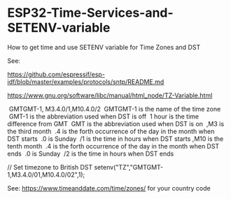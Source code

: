 # ESP32-Time-Services-and-SETENV-variable
How to get time and use SETENV variable for Time Zones and DST

See:

https://github.com/espressif/esp-idf/blob/master/examples/protocols/sntp/README.md

https://www.gnu.org/software/libc/manual/html_node/TZ-Variable.html

 GMTGMT-1, M3.4.0/1,M10.4.0/2
 GMTGMT-1 is the name of the time zone
 GMT-1 is the abbreviation used when DST is off
 1 hour is the time difference from GMT
 GMT is the abbreviation used when DST is on
 ,M3 is the third month
 .4 is the forth occurrence of the day in the month when DST starts
 .0 is Sunday
 /1 is the time in hours when DST starts
 ,M10 is the tenth month
 .4 is the forth occurrence of the day in the month when DST ends
 .0 is Sunday
 /2 is the time in hours when DST ends

 // Set timezone to British DST
 setenv("TZ","GMTGMT-1,M3.4.0/01,M10.4.0/02",1);
 
See: https://www.timeanddate.com/time/zones/  for your country code
